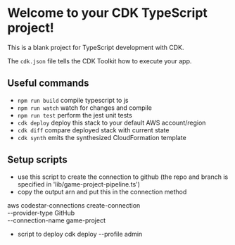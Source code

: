 # Welcome to your CDK TypeScript project!

This is a blank project for TypeScript development with CDK.

The `cdk.json` file tells the CDK Toolkit how to execute your app.

## Useful commands

 * `npm run build`   compile typescript to js
 * `npm run watch`   watch for changes and compile
 * `npm run test`    perform the jest unit tests
 * `cdk deploy`      deploy this stack to your default AWS account/region
 * `cdk diff`        compare deployed stack with current state
 * `cdk synth`       emits the synthesized CloudFormation template


## Setup scripts

* use this script to create the connection to github (the repo and branch is specified in 'lib/game-project-pipeline.ts')
* copy the output arn and put this in the connection method

aws codestar-connections create-connection \
    --provider-type GitHub \
    --connection-name game-project

* script to deploy
cdk deploy --profile admin